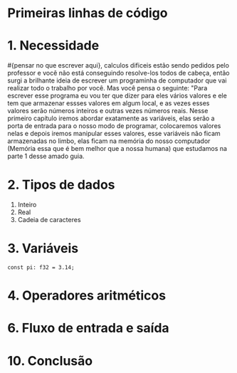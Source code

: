 # **Primeiras linhas de código**

# 1. Necessidade
#{pensar no que escrever aqui}, calculos dificeis estão sendo pedidos pelo professor e você não está conseguindo resolve-los todos de cabeça, então surgi a brilhante ideia de escrever um programinha de computador que vai realizar todo o trabalho por você. Mas você pensa o seguinte: "Para escrever esse programa eu vou ter que dizer para eles vários valores e ele tem que armazenar essses valores em algum local, e as vezes esses valores serão números inteiros e outras vezes números reais. Nesse primeiro capítulo iremos abordar exatamente as variáveis, elas serão a porta de entrada para o nosso modo de programar, colocaremos valores nelas e depois iremos manipular esses valores, esse variáveis não ficam armazenadas no limbo, elas ficam na memória do nosso computador (Memória essa que é bem melhor que a nossa humana) que estudamos na parte 1 desse amado guia.

# 2. Tipos de dados

1. Inteiro
2. Real
3. Cadeia de caracteres
# 3. Variáveis
```
const pi: f32 = 3.14;
```

# 4. Operadores aritméticos

# 6. Fluxo de entrada e saída

# 10. Conclusão
